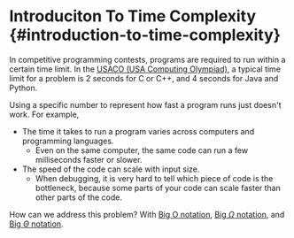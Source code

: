 # Introduciton To Time Complexity {#introduction-to-time-complexity}

In competitive programming contests, programs are required to run within a certain time limit. In the [USACO (USA Computing Olympiad)](https://usaco.org), a typical time limit for a problem is $2$ seconds for $\text{C}$ or $\text{C++}$, and $4$ seconds for $\text{Java}$ and $\text{Python}$. 


Using a specific number to represent how fast a program runs just doesn't work. For example,
- The time it takes to run a program varies across computers and programming languages.
  - Even on the same computer, the same code can run a few milliseconds faster or slower.
- The speed of the code can scale with input size.
  - When debugging, it is very hard to tell which piece of code is the bottleneck, because some parts of your code can scale faster than other parts of the code. 

How can we address this problem? With [Big O notation](./Notations#big-o-notation), [Big $\Omega$ notation](./Notations#big-omega-notation), and [Big $\Theta$ notation](./Notations#big-theta-notation).